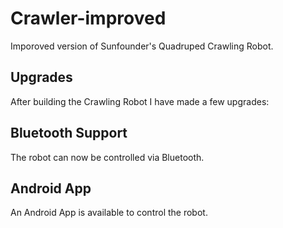 # Crawler-improved
Imporoved version of Sunfounder's Quadruped Crawling Robot.


Upgrades
------

After building the Crawling Robot I have made a few upgrades:

Bluetooth Support
------

The robot can now be controlled via Bluetooth.

Android App
------
An Android App is available to control the robot.





